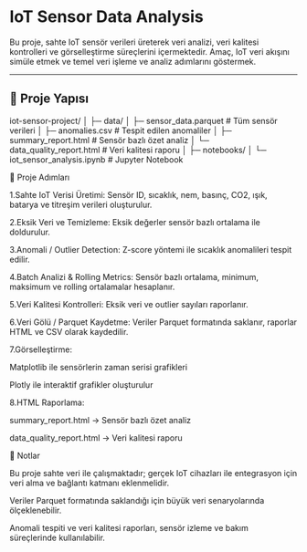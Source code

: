 # IoT Sensor Data Analysis

Bu proje, sahte IoT sensör verileri üreterek veri analizi, veri kalitesi kontrolleri ve görselleştirme süreçlerini içermektedir. Amaç, IoT veri akışını simüle etmek ve temel veri işleme ve analiz adımlarını göstermek.

---

## 📂 Proje Yapısı

iot-sensor-project/
│
├─ data/
│ ├─ sensor_data.parquet # Tüm sensör verileri
│ ├─ anomalies.csv # Tespit edilen anomaliler
│ ├─ summary_report.html # Sensör bazlı özet analiz
│ └─ data_quality_report.html # Veri kalitesi raporu
│
├─ notebooks/
│ └─ iot_sensor_analysis.ipynb # Jupyter Notebook

📝 Proje Adımları

1.Sahte IoT Verisi Üretimi:
Sensör ID, sıcaklık, nem, basınç, CO2, ışık, batarya ve titreşim verileri oluşturulur.

2.Eksik Veri ve Temizleme:
Eksik değerler sensör bazlı ortalama ile doldurulur.

3.Anomali / Outlier Detection:
Z-score yöntemi ile sıcaklık anomalileri tespit edilir.

4.Batch Analizi & Rolling Metrics:
Sensör bazlı ortalama, minimum, maksimum ve rolling ortalamalar hesaplanır.

5.Veri Kalitesi Kontrolleri:
Eksik veri ve outlier sayıları raporlanır.

6.Veri Gölü / Parquet Kaydetme:
Veriler Parquet formatında saklanır, raporlar HTML ve CSV olarak kaydedilir.

7.Görselleştirme:

Matplotlib ile sensörlerin zaman serisi grafikleri

Plotly ile interaktif grafikler oluşturulur

8.HTML Raporlama:

summary_report.html → Sensör bazlı özet analiz

data_quality_report.html → Veri kalitesi raporu

🚀 Notlar

Bu proje sahte veri ile çalışmaktadır; gerçek IoT cihazları ile entegrasyon için veri alma ve bağlantı katmanı eklenmelidir.

Veriler Parquet formatında saklandığı için büyük veri senaryolarında ölçeklenebilir.

Anomali tespiti ve veri kalitesi raporları, sensör izleme ve bakım süreçlerinde kullanılabilir.
